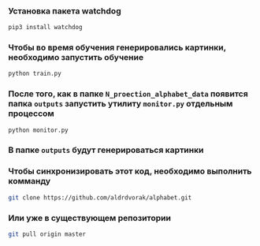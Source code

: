 ### Установка пакета watchdog

```sh
pip3 install watchdog
```

### Чтобы во время обучения генерировались картинки, необходимо запустить обучение
```sh
python train.py
```

### После того, как в папке ```N_proection_alphabet_data``` появится папка ```outputs``` запустить утилиту  ```monitor.py``` отдельным процессом
```sh
python monitor.py
```

### В папке ```outputs``` будут генерироваться картинки

### Чтобы синхронизировать этот код, необходимо выполнить комманду
```sh
git clone https://github.com/aldrdvorak/alphabet.git
```

### Или уже в существующем репозитории
```sh
git pull origin master
```
